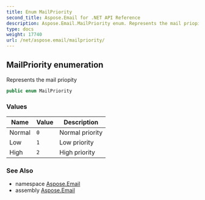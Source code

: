 ```yaml
---
title: Enum MailPriority
second_title: Aspose.Email for .NET API Reference
description: Aspose.Email.MailPriority enum. Represents the mail priopity
type: docs
weight: 17740
url: /net/aspose.email/mailpriority/
---
```

## MailPriority enumeration

Represents the mail priopity

```csharp
public enum MailPriority
```

### Values

| Name | Value | Description |
| --- | --- | --- |
| Normal | `0` | Normal priority |
| Low | `1` | Low priority |
| High | `2` | High priority |

### See Also

* namespace [Aspose.Email](../../aspose.email/)
* assembly [Aspose.Email](../../)


